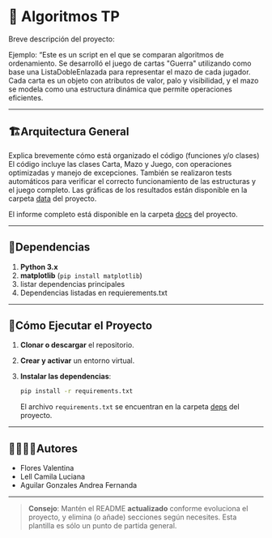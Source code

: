# 🐍 Algoritmos TP

Breve descripción del proyecto:

Ejemplo: “Este es un script en el que se comparan algoritmos de ordenamiento. Se desarrolló el juego de cartas "Guerra" utilizando como base una ListaDobleEnlazada para representar el mazo de cada jugador. Cada carta es un objeto con atributos de valor, palo y visibilidad, y el mazo se modela como una estructura dinámica que permite operaciones eficientes.

---
## 🏗Arquitectura General

Explica brevemente cómo está organizado el código (funciones y/o clases)
El código incluye las clases Carta, Mazo y Juego, con operaciones optimizadas y manejo de excepciones. También se realizaron tests automáticos para verificar el correcto funcionamiento de las estructuras y el juego completo.
Las gráficas de los resultados están disponible en la carpeta [data](./data) del proyecto.

El informe completo está disponible en la carpeta [docs](./docs) del proyecto.

---
## 📑Dependencias

1. **Python 3.x**
2. **matplotlib** (`pip install matplotlib`)
3. listar dependencias principales
4. Dependencias listadas en requierements.txt

---
## 🚀Cómo Ejecutar el Proyecto
1. **Clonar o descargar** el repositorio.

2. **Crear y activar** un entorno virtual.

3. **Instalar las dependencias**:
   ```bash
   pip install -r requirements.txt
   ```
   El archivo `requirements.txt` se encuentran en la carpeta [deps](./deps) del proyecto.

---
## 🙎‍♀️🙎‍♂️Autores

- Flores Valentina
- Lell Camila Luciana
- Aguilar Gonzales Andrea Fernanda


---

> **Consejo**: Mantén el README **actualizado** conforme evoluciona el proyecto, y elimina (o añade) secciones según necesites. Esta plantilla es sólo un punto de partida general.
